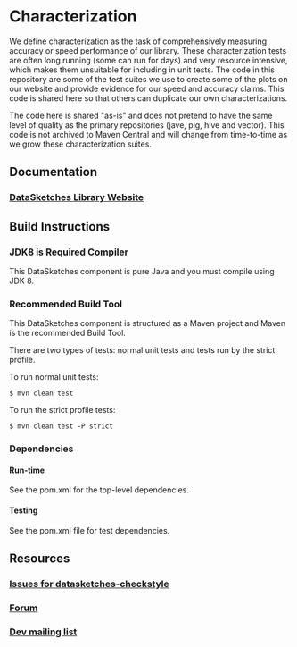 <!--
    Licensed to the Apache Software Foundation (ASF) under one
    or more contributor license agreements.  See the NOTICE file
    distributed with this work for additional information
    regarding copyright ownership.  The ASF licenses this file
    to you under the Apache License, Version 2.0 (the
    "License"); you may not use this file except in compliance
    with the License.  You may obtain a copy of the License at

      http://www.apache.org/licenses/LICENSE-2.0

    Unless required by applicable law or agreed to in writing,
    software distributed under the License is distributed on an
    "AS IS" BASIS, WITHOUT WARRANTIES OR CONDITIONS OF ANY
    KIND, either express or implied.  See the License for the
    specific language governing permissions and limitations
    under the License.
-->

# Characterization
We define characterization as the task of comprehensively measuring accuracy or speed performance of our library. These characterization tests are often long running (some can run for days) and very resource intensive, which makes them unsuitable for including in unit tests.  The code in this repository are some of the test suites we use to create some of the plots on our website and provide evidence for our speed and accuracy claims.  This code is shared here so that others can duplicate our own characterizations.

The code here is shared "as-is" and does not pretend to have the same level of quality as the primary repositories (jave, pig, hive and vector).  This code is not archived to Maven Central and will change from time-to-time as we grow these characterization suites.

## Documentation

### [DataSketches Library Website](https://datasketches.github.io/)

## Build Instructions

### JDK8 is Required Compiler
This DataSketches component is pure Java and you must compile using JDK 8.

### Recommended Build Tool
This DataSketches component is structured as a Maven project and Maven is the recommended Build Tool.

There are two types of tests: normal unit tests and tests run by the strict profile.  

To run normal unit tests:

    $ mvn clean test

To run the strict profile tests:

    $ mvn clean test -P strict

### Dependencies

#### Run-time
See the pom.xml for the top-level dependencies.

#### Testing
See the pom.xml file for test dependencies.

## Resources

### [Issues for datasketches-checkstyle](https://github.com/apache/incubator-datasketches-checkstyle/issues)

### [Forum](https://groups.google.com/forum/#!forum/sketches-user)

### [Dev mailing list](dev@datasketches.apache.org)
